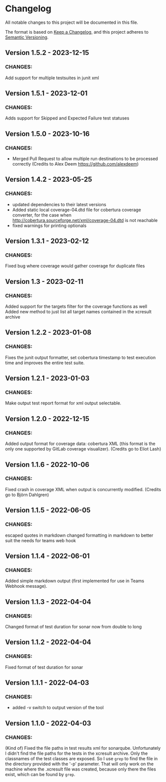 # Changelog
All notable changes to this project will be documented in this file.

The format is based on [Keep a Changelog](https://keepachangelog.com/en/1.0.0/),
and this project adheres to [Semantic Versioning](https://semver.org/spec/v2.0.0.html).

## Version 1.5.2 - 2023-12-15
### CHANGES:
Add support for multiple testsuites in junit xml

## Version 1.5.1 - 2023-12-01
### CHANGES:
Adds support for Skipped and Expected Failure test statuses

## Version 1.5.0 - 2023-10-16
### CHANGES:
- Merged Pull Request to allow multiple run destinations to be processed correctly (Credits to Alex Deem https://github.com/alexdeem)

## Version 1.4.2 - 2023-05-25
### CHANGES:
- updated dependencies to their latest versions
- Added static local coverage-04.dtd file for cobertura coverage converter, for the case when http://cobertura.sourceforge.net/xml/coverage-04.dtd is not reachable
- fixed warnings for printing optionals

## Version 1.3.1 - 2023-02-12
### CHANGES:
Fixed bug where coverage would gather coverage for duplicate files

## Version 1.3 - 2023-02-11
### CHANGES:
Added support for the targets filter for the coverage functions as well
Added new method to just list all target names contained in the xcresult archive

## Version 1.2.2 - 2023-01-08
### CHANGES:
Fixes the junit output formatter, set cobertura timestamp to test execution time and improves the entire test suite.

## Version 1.2.1 - 2023-01-03
### CHANGES:
Make output test report format for xml output selectable.

## Version 1.2.0 - 2022-12-15
### CHANGES:
Added output format for coverage data: cobertura XML (this format is the only one supported by GitLab coverage visualizer). (Credits go to Eliot Lash)

## Version 1.1.6 - 2022-10-06
### CHANGES:
Fixed crash in coverage XML when output is concurrently modified. (Credits go to Björn Dahlgren)

## Version 1.1.5 - 2022-06-05
### CHANGES:
escaped quotes in markdown
changed formatting in markdown to better suit the needs for teams web hook

## Version 1.1.4 - 2022-06-01
### CHANGES:
Added simple markdown output (first implemented for use in Teams Webhook message).

## Version 1.1.3 - 2022-04-04
### CHANGES:
Changed format of test duration for sonar now from double to long

## Version 1.1.2 - 2022-04-04
### CHANGES:
Fixed format of test duration for sonar

## Version 1.1.1 - 2022-04-03
### CHANGES:
- added -v switch to output version of the tool

## Version 1.1.0 - 2022-04-03
### CHANGES:
(Kind of) Fixed the file paths in test results xml for sonarqube.
Unfortunately I didn't find the file paths for the tests in the xcresult archive.
Only the classnames of the test classes are exposed. So I use `grep` to find the
file in the directory provided with the '-p' parameter. That will only work on the machine
where the .xcresult file was created, because only there the files exist, which can be found by `grep`. 

